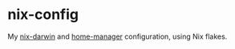 # nix-config

My [nix-darwin](https://github.com/LnL7/nix-darwin) and 
[home-manager](https://github.com/nix-community/home-manager) 
configuration, using Nix flakes.